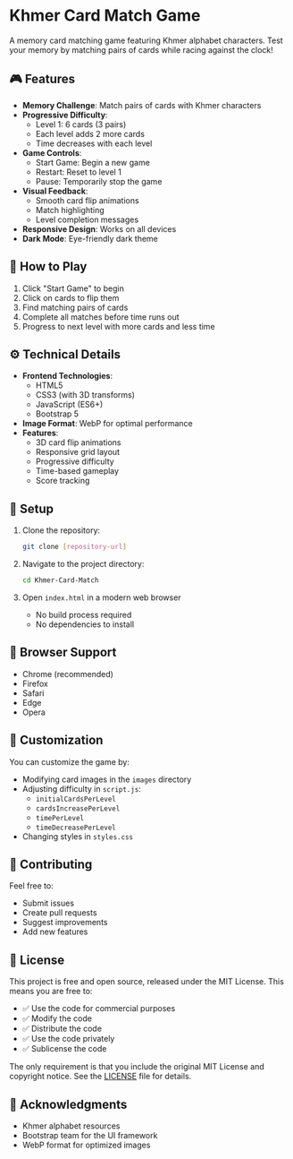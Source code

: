 # Khmer Card Match Game

A memory card matching game featuring Khmer alphabet characters. Test your memory by matching pairs of cards while racing against the clock!

## 🎮 Features

- **Memory Challenge**: Match pairs of cards with Khmer characters
- **Progressive Difficulty**: 
  - Level 1: 6 cards (3 pairs)
  - Each level adds 2 more cards
  - Time decreases with each level
- **Game Controls**:
  - Start Game: Begin a new game
  - Restart: Reset to level 1
  - Pause: Temporarily stop the game
- **Visual Feedback**:
  - Smooth card flip animations
  - Match highlighting
  - Level completion messages
- **Responsive Design**: Works on all devices
- **Dark Mode**: Eye-friendly dark theme

## 🎯 How to Play

1. Click "Start Game" to begin
2. Click on cards to flip them
3. Find matching pairs of cards
4. Complete all matches before time runs out
5. Progress to next level with more cards and less time

## ⚙️ Technical Details

- **Frontend Technologies**:
  - HTML5
  - CSS3 (with 3D transforms)
  - JavaScript (ES6+)
  - Bootstrap 5
- **Image Format**: WebP for optimal performance
- **Features**:
  - 3D card flip animations
  - Responsive grid layout
  - Progressive difficulty
  - Time-based gameplay
  - Score tracking

## 🚀 Setup

1. Clone the repository:
   ```bash
   git clone [repository-url]
   ```

2. Navigate to the project directory:
   ```bash
   cd Khmer-Card-Match
   ```

3. Open `index.html` in a modern web browser
   - No build process required
   - No dependencies to install

## 📱 Browser Support

- Chrome (recommended)
- Firefox
- Safari
- Edge
- Opera

## 🎨 Customization

You can customize the game by:
- Modifying card images in the `images` directory
- Adjusting difficulty in `script.js`:
  - `initialCardsPerLevel`
  - `cardsIncreasePerLevel`
  - `timePerLevel`
  - `timeDecreasePerLevel`
- Changing styles in `styles.css`

## 🤝 Contributing

Feel free to:
- Submit issues
- Create pull requests
- Suggest improvements
- Add new features

## 📝 License

This project is free and open source, released under the MIT License. This means you are free to:

- ✅ Use the code for commercial purposes
- ✅ Modify the code
- ✅ Distribute the code
- ✅ Use the code privately
- ✅ Sublicense the code

The only requirement is that you include the original MIT License and copyright notice. See the [LICENSE](LICENSE) file for details.

## 🙏 Acknowledgments

- Khmer alphabet resources
- Bootstrap team for the UI framework
- WebP format for optimized images 